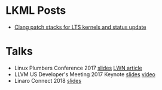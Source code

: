 # LKML Posts
- [Clang patch stacks for LTS kernels and status update](https://lkml.org/lkml/2017/11/22/943)

# Talks
- Linux Plumbers Conference 2017 [slides](https://blog.linuxplumbersconf.org/2017/ocw//system/presentations/4799/original/LPC%202017-%20Clang%20built%20kernels.pdf) [LWN article](https://lwn.net/Articles/734071/)
- LLVM US Developer's Meeting 2017 Keynote [slides](https://llvm.org/devmtg/2017-10/slides/Hines-CompilingAndroidKeynote.pdf) [video](https://www.youtube.com/watch?v=6l4DtR5exwo)
- Linaro Connect 2018 [slides](https://s3.amazonaws.com/connect.linaro.org/yvr18/presentations/yvr18-505.pdf)